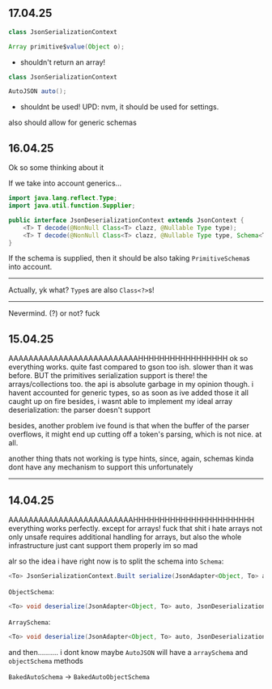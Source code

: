 ## 17.04.25

```java
class JsonSerializationContext

Array primitive$value(Object o);
```

- shouldn't return an array!

```java
class JsonSerializationContext

AutoJSON auto();
```

- shouldnt be used!
UPD: nvm, it should be used for settings.

also should allow for generic schemas

## 16.04.25
Ok so some thinking about it

If we take into account generics...

```java
import java.lang.reflect.Type;
import java.util.function.Supplier;

public interface JsonDeserializationContext extends JsonContext {
    <T> T decode(@NonNull Class<T> clazz, @Nullable Type type);
    <T> T decode(@NonNull Class<T> clazz, @Nullable Type type, Schema<T> schema);
}
```

If the schema is supplied, then it should be also taking `PrimitiveSchema`s into account.

---

Actually, yk what? `Type`s are also `Class<?>`s!

---

Nevermind. (?) or not? fuck

## 15.04.25
AAAAAAAAAAAAAAAAAAAAAAAAAAHHHHHHHHHHHHHHHHH
ok so everything works. quite fast compared to gson too
ish.
slower than it was before.
BUT the primitives serialization support is there! the arrays/collections too.
the api is absolute garbage in my opinion though.
i havent accounted for generic types, so as soon as ive added those it all caught up on fire
besides, i wasnt able to implement my ideal array deserialization:
the parser doesn't support 

besides, another problem ive found is that when the buffer of the parser overflows, 
it might end up cutting off a token's parsing, which is not nice. at all.

another thing thats not working is type hints, since, again, schemas kinda dont 
have any mechanism to support this unfortunately

---
## 14.04.25

AAAAAAAAAAAAAAAAAAAAAAAAAHHHHHHHHHHHHHHHHHHHHHHH
everything works perfectly.
except for arrays! fuck that shit
i hate arrays
not only unsafe requires additional handling for arrays, 
but also the whole infrastructure just cant support them properly
im so mad


alr so the idea i have right now is to split the schema into 
`Schema`:
```java
<To> JsonSerializationContext.Built serialize(JsonAdapter<Object, To> auto, JsonSerializationContext c, T t);
```

`ObjectSchema`:
```java
<To> void deserialize(JsonAdapter<Object, To> auto, JsonDeserializationContext c, T t, String field);
```

`ArraySchema`:
```java
<To> void deserialize(JsonAdapter<Object, To> auto, JsonDeserializationContext c, T t, int index);
```

and then.......... i dont know
maybe `AutoJSON` will have a `arraySchema` and `objectSchema` methods

`BakedAutoSchema` -> `BakedAutoObjectSchema`